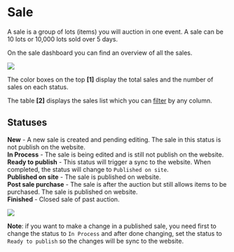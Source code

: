 # Sale

A sale is a group of lots \(items\) you will auction in one event. A sale can be 10 lots or 10,000 lots sold over 5 days.

On the sale dashboard you can find an overview of all the sales.

![](https://user-images.githubusercontent.com/20393485/47137541-8a8ec900-d2bf-11e8-9983-bcb033cdae94.jpg)

The color boxes on the top **\[1\]** display the total sales and the number of sales on each status.

The table **\[2\]** displays the sales list which you can [filter](how-to-find-an-existing-sale.md) by any column.

## Statuses

**New** - A new sale is created and pending editing. The sale in this status is not publish on the website.  
**In Process** - The sale is being edited and is still not publish on the website.  
**Ready to publish** - This status will trigger a sync to the website. When completed, the status will change to `Published on site`.  
**Published on site** - The sale is published on website.  
**Post sale purchase** - The sale is after the auction but still allows items to be purchased. The sale is published on website.  
**Finished** - Closed sale of past auction.

![](https://user-images.githubusercontent.com/20393485/50474950-87087400-09cb-11e9-8483-7b11044b16c2.png)

**Note**: if you want to make a change in a published sale, you need first to change the status to `In Process` and after done changing, set the status to `Ready to publish` so the changes will be sync to the website.

